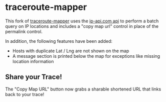 # traceroute-mapper
This fork of
[traceroute-mapper](https://stefansundin.github.io/traceroute-mapper)
uses the [ip-api.com api](http://ip-api.com) to perform a batch query
on IP locations and includes a "copy map url" control in place of the
permalink control.

In addition, the following features have been added:
- Hosts with duplicate Lat / Lng are not shown on the map
- A message section is printed below the map for exceptions like
  missing location information

## Share your Trace!
The "Copy Map URL" button now grabs a sharable shortened URL that
links back to your trace!

